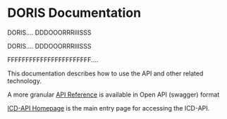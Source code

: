 ﻿# DORIS Documentation

DORIS.... DDDOOORRRIIISSS

DORIS.... DDDOOORRRIIISSS

FFFFFFFFFFFFFFFFFFFFFFF....

This documentation describes how to use the API and other related technology. 

A more granular [API Reference](https://id.who.int/swagger/index.html) is available in Open API (swagger) format

[ICD-API Homepage](../../) is the main entry page for accessing the ICD-API.

